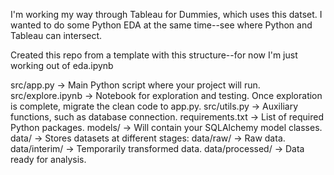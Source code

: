 I'm working my way through Tableau for Dummies, which uses this datset. I wanted to do some Python EDA at the same time--see where Python and Tableau can intersect.

Created this repo from a template with this structure--for now I'm just working out of eda.ipynb

src/app.py → Main Python script where your project will run.
src/explore.ipynb → Notebook for exploration and testing. Once exploration is complete, migrate the clean code to app.py.
src/utils.py → Auxiliary functions, such as database connection.
requirements.txt → List of required Python packages.
models/ → Will contain your SQLAlchemy model classes.
data/ → Stores datasets at different stages:
data/raw/ → Raw data.
data/interim/ → Temporarily transformed data.
data/processed/ → Data ready for analysis.